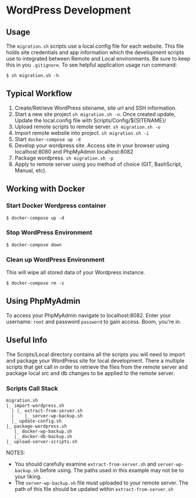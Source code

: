 # WordPress Development

## Usage


The `migration.sh` scripts use a local.config file for each website. This file holds site credentials and app information which the development scripts use to integrated between Remote and Local environments. Be sure to keep this in you `.gitignore`. To see helpful application usage run command:

```
$ sh migration.sh -h
```
## Typical Workflow

1. Create/Retrieve WordPress sitename, site url and SSH information. 
2. Start a new site project `sh migration.sh -n`. Once created update, Update the local.config file with Scripts/Config/${SITENAME}/
3. Upload remote scripts to remote server. `sh migration.sh -u`
4. Import remote website into project. `sh migration.sh -i`
5. Start `docker-compose up -d`
6. Develop your wordpress site. Access site in your browser using localhost:8080 and PhpMyAdmin localhost:8082
7. Package wordpress. `sh migration.sh -p`
8. Apply to remote server using you method of choice (GIT, BashScript, Manual, etc).

## Working with Docker 

### Start Docker Wordpress container

```
$ docker-compose up -d
```

### Stop WordPress Environment
```
$ docker-compose down
```

### Clean up WordPress Environment

This will wipe all stored data of your Wordpress instance.

```
$ docker-compose rm -s
```

## Using PhpMyAdmin

To access your PhpMyAdmin navigate to localhost:8082. Enter your username: `root` and password `password` to gain access. Boom, you're in.

## Useful Info

The Scripts/Local directory contains all the scripts you will need to import and package your WordPress site for local development. There a multiple scripts that get call in order to retrieve the files from the remote server and package local src and db changes to be applied to the remote server.

### Scripts Call Stack 

```
migration.sh
|_ import-wordpress.sh          
  | |_ extract-from-server.sh
  |    |_ server-wp-backup.sh
  |_ update-config.sh
|_ package-wordpress.sh
   |_ docker-wp-backup.sh
   |_ docker-db-backup.sh
|_ upload-server-scripts.sh
```

NOTES:
* You should carefully examine `extract-from-server.sh` and `server-wp-backup.sh` before using. The paths used in this example may not be to your liking.
* The `server-wp-backup.sh` file must uploaded to your remote server. The path of this file should be updated within `extract-from-server.sh` 